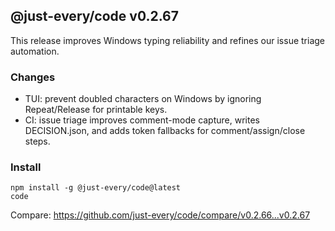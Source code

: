 ## @just-every/code v0.2.67

This release improves Windows typing reliability and refines our issue triage automation.

### Changes

- TUI: prevent doubled characters on Windows by ignoring Repeat/Release for printable keys.
- CI: issue triage improves comment-mode capture, writes DECISION.json, and adds token fallbacks for comment/assign/close steps.

### Install

```
npm install -g @just-every/code@latest
code
```

Compare: https://github.com/just-every/code/compare/v0.2.66...v0.2.67
